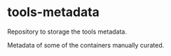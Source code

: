 # tools-metadata
Repository to storage the tools metadata. 

Metadata of some of the containers manually curated. 
